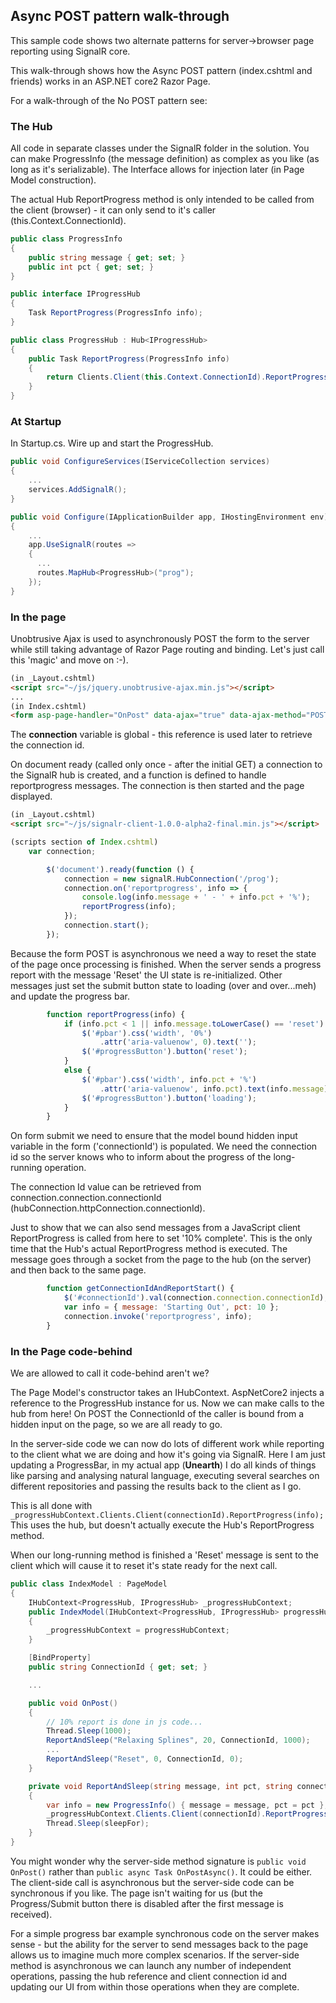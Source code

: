 ## Async POST pattern walk-through

This sample code shows two alternate patterns for server->browser page reporting using SignalR core.

This walk-through shows how the Async POST pattern (index.cshtml and friends) works in an ASP.NET core2 Razor Page.

For a walk-through of the No POST pattern see:            

### The Hub

All code in separate classes under the SignalR folder in the solution. You can make ProgressInfo (the message definition) as complex as you like (as long as it's serializable). The Interface allows for injection later (in Page Model construction).

The actual Hub ReportProgress method is only intended to be called from the client (browser) - it can only send to it's caller (this.Context.ConnectionId).         

```c#
public class ProgressInfo
{
    public string message { get; set; }
    public int pct { get; set; }
}

public interface IProgressHub
{
    Task ReportProgress(ProgressInfo info);
}

public class ProgressHub : Hub<IProgressHub>
{
    public Task ReportProgress(ProgressInfo info)
    {
        return Clients.Client(this.Context.ConnectionId).ReportProgress(info);
    }
}
```

### At Startup

In Startup.cs. Wire up and start the ProgressHub.             

```c#
public void ConfigureServices(IServiceCollection services)
{
    ...
    services.AddSignalR();
}

public void Configure(IApplicationBuilder app, IHostingEnvironment env)
{
    ...
    app.UseSignalR(routes =>
    {
      ...
      routes.MapHub<ProgressHub>("prog");
    });
}
```

### In the page

Unobtrusive Ajax is used to asynchronously POST the form to the server while still taking advantage of Razor Page routing and binding. Let's just call this 'magic' and move on :-).             

```html
(in _Layout.cshtml)
<script src="~/js/jquery.unobtrusive-ajax.min.js"></script>
...
(in Index.cshtml)
<form asp-page-handler="OnPost" data-ajax="true" data-ajax-method="POST">
```

The **connection** variable is global - this reference is used later to retrieve the connection id.             

On document ready (called only once - after the initial GET) a connection to the SignalR hub is created, and a function is defined to handle  reportprogress messages. The connection is then started and the page displayed.

```html
(in _Layout.cshtml)
<script src="~/js/signalr-client-1.0.0-alpha2-final.min.js"></script>
```

```javascript
(scripts section of Index.cshtml)
	var connection;

        $('document').ready(function () {
            connection = new signalR.HubConnection('/prog');
            connection.on('reportprogress', info => {
                console.log(info.message + ' - ' + info.pct + '%');
                reportProgress(info);
            });
            connection.start();
        });
```

Because the form POST is asynchronous we need a way to reset the state of the page once processing is finished. When the server sends a progress report with the message 'Reset' the UI state is re-initialized. Other messages just set the submit button state to loading (over and over...meh) and update the progress bar.             

```javascript
        function reportProgress(info) {
            if (info.pct < 1 || info.message.toLowerCase() == 'reset') {
                $('#pbar').css('width', '0%')
                    .attr('aria-valuenow', 0).text('');
                $('#progressButton').button('reset');
            }
            else {
                $('#pbar').css('width', info.pct + '%')
                    .attr('aria-valuenow', info.pct).text(info.message);
                $('#progressButton').button('loading');
            }
        }
```

On form submit we need to ensure that the model bound hidden input variable in the form ('connectionId') is populated. We need the connection id so the server knows who to inform about the progress of the long-running operation.             

The connection Id value can be retrieved from connection.connection.connectionId (hubConnection.httpConnection.connectionId).             

Just to show that we can also send messages from a JavaScript client ReportProgress is called from here to set '10% complete'. This is the only time that the Hub's actual ReportProgress method is executed. The message goes through a socket from the page to the hub (on the server) and then back to the same page.             

```javascript
        function getConnectionIdAndReportStart() {
            $('#connectionId').val(connection.connection.connectionId);
            var info = { message: 'Starting Out', pct: 10 };
            connection.invoke('reportprogress', info);
        }
```

### In the Page code-behind

We are allowed to call it code-behind aren't we?             

The Page Model's constructor takes an IHubContext. AspNetCore2 injects a reference to the                ProgressHub instance for us. Now we can make calls to the hub from here! On POST the                ConnectionId of the caller is bound from a hidden input on the page, so we are all ready to go.             

In the server-side code we can now do lots of different work while reporting to the client what we are doing and how it's going via SignalR. Here I am just updating a ProgressBar, in my actual app (**Unearth**) I do all kinds of things like parsing and analysing natural language, executing several searches on different repositories and passing the results back to the client as I go.             

This is all done with `_progressHubContext.Clients.Client(connectionId).ReportProgress(info);` This uses the hub, but doesn't actually execute the Hub's ReportProgress method.             

When our long-running method is finished a 'Reset' message is sent to the client which will cause it to                reset it's state ready for the next call.   

```c#
public class IndexModel : PageModel
{
    IHubContext<ProgressHub, IProgressHub> _progressHubContext;
    public IndexModel(IHubContext<ProgressHub, IProgressHub> progressHubContext)
    {
        _progressHubContext = progressHubContext;
    }

    [BindProperty]
    public string ConnectionId { get; set; }

    ...

    public void OnPost()
    {
        // 10% report is done in js code...
        Thread.Sleep(1000);
        ReportAndSleep("Relaxing Splines", 20, ConnectionId, 1000);
        ...
        ReportAndSleep("Reset", 0, ConnectionId, 0);
    }

    private void ReportAndSleep(string message, int pct, string connectionId, int sleepFor)
    {
        var info = new ProgressInfo() { message = message, pct = pct };
        _progressHubContext.Clients.Client(connectionId).ReportProgress(info);
        Thread.Sleep(sleepFor);
    }
}
```

You might wonder why the server-side method signature is `public void OnPost()`  rather than `public async Task OnPostAsync()`. It could be  either. The client-side call is asynchronous but the server-side code can be synchronous if you like. The page isn't waiting for us (but the Progress/Submit button there is disabled after the first message is received).             

For a simple progress bar example synchronous code on the server makes sense - but the ability for the server to send messages back to the page allows us to imagine much more complex scenarios. If the server-side method is asynchronous we can launch any number of independent operations, passing the hub reference and client connection id and updating our UI from within those operations when they are complete.